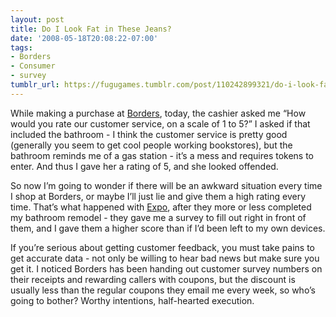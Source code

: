 ```yaml
---
layout: post
title: Do I Look Fat in These Jeans?
date: '2008-05-18T20:08:22-07:00'
tags:
- Borders
- Consumer
- survey
tumblr_url: https://fugugames.tumblr.com/post/110242899321/do-i-look-fat-in-these-jeans
---
```

While making a purchase at [Borders](http://www.borders.com/), today, the cashier asked me “How would you rate our customer service, on a scale of 1 to 5?” I asked if that included the bathroom <!--more-->- I think the customer service is pretty good (generally you seem to get cool people working bookstores), but the bathroom reminds me of a gas station - it’s a mess and requires tokens to enter. And thus I gave her a rating of 5, and she looked offended.

So now I’m going to wonder if there will be an awkward situation every time I shop at Borders, or maybe I’ll just lie and give them a high rating every time. That’s what happened with [Expo](http://www.expo.com/), after they more or less completed my bathroom remodel - they gave me a survey to fill out right in front of them, and I gave them a higher score than if I’d been left to my own devices.

If you’re serious about getting customer feedback, you must take pains to get accurate data - not only be willing to hear bad news but make sure you get it. I noticed Borders has been handing out customer survey numbers on their receipts and rewarding callers with coupons, but the discount is usually less than the regular coupons they email me every week, so who’s going to bother? Worthy intentions, half-hearted execution.

